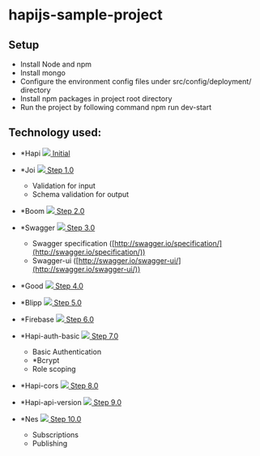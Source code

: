 # hapijs-sample-project

## Setup

- Install Node and npm
- Install mongo
- Configure the environment config files under src/config/deployment/ directory
- Install npm packages in project root directory
- Run the project by following command
   npm run dev-start

## Technology used:

- *Hapi <a href="https://github.com/cgood92/hapi-swagger-training/tree/utahjs-v0.0"><img src="/assets/tag.png"> Initial</a>
- *Joi <a href="https://github.com/cgood92/hapi-swagger-training/compare/utahjs-v0.0...utahjs-v1.0"><img src="/assets/tag.png"> Step 1.0</a>
    - Validation for input
    - Schema validation for output

- *Boom <a href="https://github.com/cgood92/hapi-swagger-training/compare/utahjs-v1.0...utahjs-v2.0"><img src="/assets/tag.png"> Step 2.0</a>
- *Swagger <a href="https://github.com/cgood92/hapi-swagger-training/compare/utahjs-v2.0...utahjs-v3.0"><img src="/assets/tag.png"> Step 3.0</a>
    - Swagger specification ([http://swagger.io/specification/](http://swagger.io/specification/))
    - Swagger-ui ([http://swagger.io/swagger-ui/](http://swagger.io/swagger-ui/))

- *Good <a href="https://github.com/cgood92/hapi-swagger-training/compare/utahjs-v3.0...utahjs-v4.0"><img src="/assets/tag.png"> Step 4.0</a>
- *Blipp <a href="https://github.com/cgood92/hapi-swagger-training/compare/utahjs-v4.0...utahjs-v5.0"><img src="/assets/tag.png"> Step 5.0</a>
- *Firebase <a href="https://github.com/cgood92/hapi-swagger-training/compare/utahjs-v5.0...utahjs-v6.0"><img src="/assets/tag.png"> Step 6.0</a>
- *Hapi-auth-basic <a href="https://github.com/cgood92/hapi-swagger-training/compare/utahjs-v6.0...utahjs-v7.0"><img src="/assets/tag.png"> Step 7.0</a>
    - Basic Authentication
    - *Bcrypt
    - Role scoping

- *Hapi-cors <a href="https://github.com/cgood92/hapi-swagger-training/compare/utahjs-v7.0...utahjs-v8.0"><img src="/assets/tag.png"> Step 8.0</a>
- *Hapi-api-version <a href="https://github.com/cgood92/hapi-swagger-training/compare/utahjs-v8.0...utahjs-v9.0"><img src="/assets/tag.png"> Step 9.0</a>
- *Nes <a href="https://github.com/cgood92/hapi-swagger-training/compare/utahjs-v9.0...utahjs-v10.0"><img src="/assets/tag.png"> Step 10.0</a>
    - Subscriptions
    - Publishing
